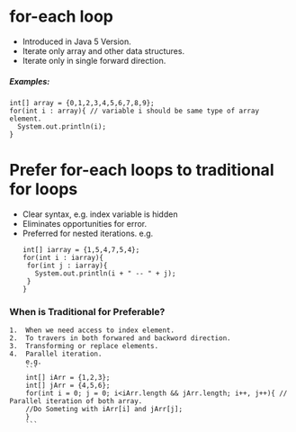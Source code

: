 # for-each loop
- Introduced in Java 5 Version.
- Iterate only array and other data structures.
- Iterate only in single forward direction. 

##### Examples:

```
int[] array = {0,1,2,3,4,5,6,7,8,9};
for(int i : array){ // variable i should be same type of array element. 
  System.out.println(i);
}
```

# Prefer for-each loops to traditional for loops
  -  Clear syntax, e.g. index variable is hidden
  -  Eliminates opportunities for error.
  -  Preferred for nested iterations.
     e.g.
     ```
     int[] iarray = {1,5,4,7,5,4};
     for(int i : iarray){
      for(int j : iarray){
        System.out.println(i + " -- " + j);
      }
     }
     ```
 ### When is Traditional for Preferable?
    1.  When we need access to index element.
    2.  To travers in both forwared and backword direction.
    3.  Transforming or replace elements.
    4.  Parallel iteration.
        e.g.
        ```
        int[] iArr = {1,2,3};
        int[] jArr = {4,5,6};
        for(int i = 0; j = 0; i<iArr.length && jArr.length; i++, j++){ // Parallel iteration of both array.
        //Do Someting with iArr[i] and jArr[j];
        }
        ```
